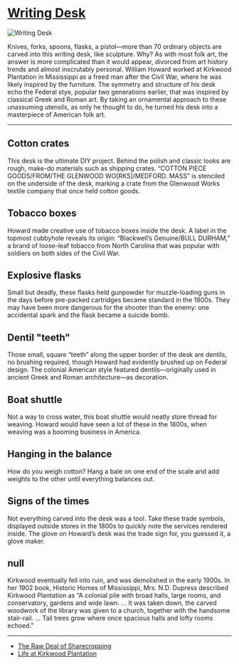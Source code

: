 # [Writing Desk](http://artsmia.github.io/griot/#/o/113926)
![Writing Desk](http://api.artsmia.org/images/113926/large.jpg)

Knives, forks, spoons, flasks, a pistol—more than 70 ordinary objects are carved into this writing desk, like sculpture. Why? As with most folk art, the answer is more complicated than it would appear, divorced from art history trends and almost inscrutably personal. William Howard worked at Kirkwood Plantation in Mississippi as a freed man after the Civil War, where he was likely inspired by the furniture. The symmetry and structure of his desk echo the Federal stye, popular two generations earlier, that was inspired by classical Greek and Roman art. By taking an ornamental approach to these unassuming utensils, as only he thought to do, he turned his desk into a masterpiece of American folk art. 

---

## Cotton crates

This desk is the ultimate DIY project. Behind the polish and classic looks are rough, make-do materials such as shipping crates. “COTTON PIECE GOODS/FROM/THE GLENWOOD WO[RKS]/MEDFORD. MASS” is stenciled on the underside of the desk, marking a crate from the Glenwood Works textile company that once held cotton goods.

## Tobacco boxes

Howard made creative use of tobacco boxes inside the desk. A label in the topmost cubbyhole reveals its origin: “Blackwell’s Genuine/BULL DURHAM,” a brand of loose-leaf tobacco from North Carolina that was popular with soldiers on both sides of the Civil War. 

## Explosive flasks

Small but deadly, these flasks held gunpowder for muzzle-loading guns in the days before pre-packed cartridges became standard in the 1800s. They may have been more dangerous for the shooter than the enemy: one accidental spark and the flask became a suicide bomb. 

## Dentil "teeth"

Those small, square “teeth” along the upper border of the desk are dentils, no brushing required, though Howard had evidently brushed up on Federal design. The colonial American style featured dentils—originally used in ancient Greek and Roman architecture—as decoration.

## Boat shuttle

Not a way to cross water, this boat shuttle would neatly store thread for weaving. Howard would have seen a lot of these in the 1800s, when weaving was a booming business in America.

## Hanging in the balance

How do you weigh cotton? Hang a bale on one end of the scale and add weights to the other until everything balances out.

## Signs of the times

Not everything carved into the desk was a tool. Take these trade symbols, displayed outside stores in the 1800s to quickly note the services rendered inside. The glove on Howard’s desk was the trade sign for, you guessed it, a glove maker.

## null

Kirkwood eventually fell into ruin, and was demolished in the early 1900s. In her 1902 book, Historic Homes of Mississippi, Mrs. N.D. Dupress described Kirkwood Plantation as “A colonial pile with broad halls, large rooms, and conservatory, gardens and wide lawn. … It was taken down, the carved woodwork of the library was given to a church, together with the handsome stair-rail. ... Tall trees grow where once spacious halls and lofty rooms echoed.”

---

* [The Raw Deal of Sharecropping](../stories/the-raw-deal-of-sharecropping.md)
* [Life at Kirkwood Plantation](../stories/life-at-kirkwood-plantation.md)
